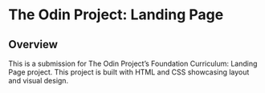# The Odin Project: Landing Page

## Overview
This is a submission for The Odin Project’s Foundation Curriculum: Landing Page project. 
This project is built with HTML and CSS showcasing layout and visual design.
